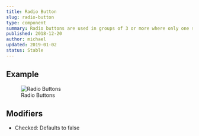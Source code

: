 ```yaml
---
title: Radio Button
slug: radio-button
type: component
summary: Radio buttons are used in groups of 3 or more where only one selection can be made. Labels for radio buttons should be concise and provide context. Avoid using large groups of radio buttons.
published: 2018-12-20
author: michael
updated: 2019-01-02
status: Stable
---
```


##  Example

<figure>
    <img src="/static/images/radio-buttons.png" alt="Radio Buttons">
    <figcaption>Radio Buttons</figcaption>
</figure>

## Modifiers
* Checked: Defaults to false